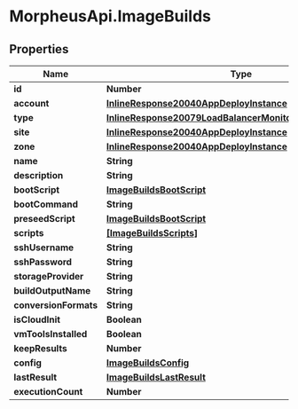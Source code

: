 # MorpheusApi.ImageBuilds

## Properties

Name | Type | Description | Notes
------------ | ------------- | ------------- | -------------
**id** | **Number** |  | [optional] 
**account** | [**InlineResponse20040AppDeployInstance**](InlineResponse20040AppDeployInstance.md) |  | [optional] 
**type** | [**InlineResponse20079LoadBalancerMonitorLoadBalancerType**](InlineResponse20079LoadBalancerMonitorLoadBalancerType.md) |  | [optional] 
**site** | [**InlineResponse20040AppDeployInstance**](InlineResponse20040AppDeployInstance.md) |  | [optional] 
**zone** | [**InlineResponse20040AppDeployInstance**](InlineResponse20040AppDeployInstance.md) |  | [optional] 
**name** | **String** |  | [optional] 
**description** | **String** |  | [optional] 
**bootScript** | [**ImageBuildsBootScript**](ImageBuildsBootScript.md) |  | [optional] 
**bootCommand** | **String** |  | [optional] 
**preseedScript** | [**ImageBuildsBootScript**](ImageBuildsBootScript.md) |  | [optional] 
**scripts** | [**[ImageBuildsScripts]**](ImageBuildsScripts.md) |  | [optional] 
**sshUsername** | **String** |  | [optional] 
**sshPassword** | **String** |  | [optional] 
**storageProvider** | **String** |  | [optional] 
**buildOutputName** | **String** |  | [optional] 
**conversionFormats** | **String** |  | [optional] 
**isCloudInit** | **Boolean** |  | [optional] 
**vmToolsInstalled** | **Boolean** |  | [optional] 
**keepResults** | **Number** |  | [optional] 
**config** | [**ImageBuildsConfig**](ImageBuildsConfig.md) |  | [optional] 
**lastResult** | [**ImageBuildsLastResult**](ImageBuildsLastResult.md) |  | [optional] 
**executionCount** | **Number** |  | [optional] 


